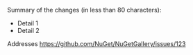 Summary of the changes (in less than 80 characters):

* Detail 1
* Detail 2

Addresses https://github.com/NuGet/NuGetGallery/issues/123